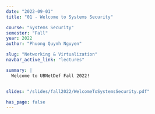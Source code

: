 ```yaml
---
date: "2022-09-01"
title: "01 - Welcome to Systems Security"

course: "Systems Security"
semester: "Fall"
year: 2022
author: "Phuong Quynh Nguyen"

slug: "Networking & Virtualization"
navbar_active_link: "lectures"

summary: |
  Welcome to UBNetDef Fall 2022!


slides: "/slides/fall2022/WelcomeToSystemsSecurity.pdf"

has_page: false
---
```

